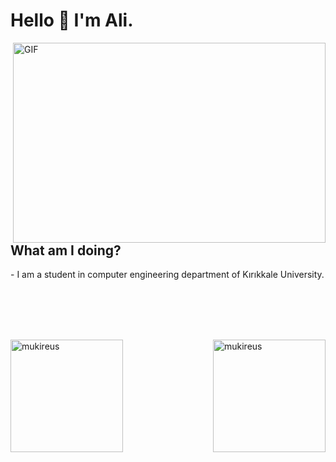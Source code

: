 <h1>Hello 👋 I'm Ali.</h1>
<img align="right" alt="GIF" src="https://media.giphy.com/media/iIqmM5tTjmpOB9mpbn/giphy.gif" width="500" height="320" />
<br>
<h2> What am I doing?</h2>
- I am a student in computer engineering department of Kırıkkale University.



<br><br><br><br>

 <img height="180em" align="left" src="https://github-readme-stats.vercel.app/api?username=sayarali&show_icons=true&locale=en&theme=algolia&include_all_commits=true&count_private=true" alt="mukireus"/>
  <img height="180em" align="right" src="https://github-readme-stats.vercel.app/api/top-langs?username=sayarali&show_icons=true&locale=en&layout=compact&langs_count=8&theme=algolia" alt="mukireus"/>
